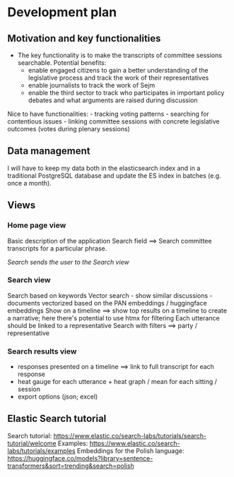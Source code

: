 # Development plan

## Motivation and key functionalities

- The key functionality is to make the transcripts of committee sessions searchable. Potential benefits: 
    - enable engaged citizens to gain a better understanding of the legislative process and track the work of their representatives
    - enable journalists to track the work of Sejm
    - enable the third sector to track who participates in important policy debates and what arguments are raised during discussion

Nice to have functionalities:
    - tracking voting patterns - searching for contentious issues
    - linking committee sessions with concrete legislative outcomes (votes during plenary sessions)

## Data management

I will have to keep my data both in the elasticsearch index and in a traditional PostgreSQL database and update the ES index in batches (e.g. once a month).

## Views

### Home page view

Basic description of the application
Search field ==> Search committee transcripts for a particular phrase.

_Search sends the user to the Search view_

### Search view

Search based on keywords
Vector search - show similar discussions - documents vectorized based on the PAN embeddings / huggingface embeddings
Show on a timeline ==> show top results on a timeline to create a narrative; here there's potential to use htmx for filtering
Each utterance should be linked to a representative
Search with filters ==> party / representative

### Search results view

- responses presented on a timeline ==> link to full transcript for each response
- heat gauge for each utterance + heat graph / mean for each sitting / session
- export options (json; excel)

## Elastic Search tutorial 

Search tutorial: https://www.elastic.co/search-labs/tutorials/search-tutorial/welcome
Examples: https://www.elastic.co/search-labs/tutorials/examples
Embeddings for the Polish language: https://huggingface.co/models?library=sentence-transformers&sort=trending&search=polish
